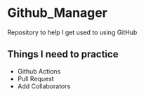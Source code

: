 # Github_Manager
Repository to help I get used to using GitHub

## Things I need to practice
- Github Actions
- Pull Request
- Add Collaborators
